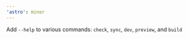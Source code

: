 ```yaml
---
'astro': minor
---
```


Add `--help` to various commands: `check`, `sync`, `dev`, `preview`, and `build`
